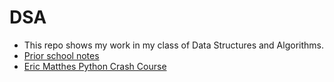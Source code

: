 # DSA
- This repo shows my work in my class of Data Structures and Algorithms.
- [Prior school notes](https://seneca-ictoer.github.io/data-structures-and-algorithms/)
- [Eric Matthes Python Crash Course](https://ehmatthes.github.io/pcc/)
